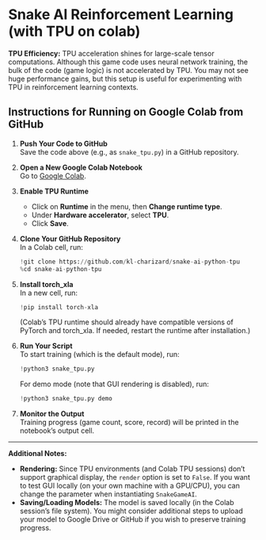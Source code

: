 # Snake AI Reinforcement Learning (with TPU on colab)

**TPU Efficiency:** TPU acceleration shines for large-scale tensor computations. Although this game code uses neural network training, the bulk of the code (game logic) is not accelerated by TPU. You may not see huge performance gains, but this setup is useful for experimenting with TPU in reinforcement learning contexts.

## Instructions for Running on Google Colab from GitHub

1. **Push Your Code to GitHub**  
   Save the code above (e.g., as `snake_tpu.py`) in a GitHub repository.

2. **Open a New Google Colab Notebook**  
   Go to [Google Colab](https://colab.research.google.com/).

3. **Enable TPU Runtime**  
   - Click on **Runtime** in the menu, then **Change runtime type**.
   - Under **Hardware accelerator**, select **TPU**.
   - Click **Save**.

4. **Clone Your GitHub Repository**  
   In a Colab cell, run:
   ```python
   !git clone https://github.com/kl-charizard/snake-ai-python-tpu
   %cd snake-ai-python-tpu
   ```

5. **Install torch_xla**  
   In a new cell, run:
   ```python
   !pip install torch-xla
   ```
   (Colab’s TPU runtime should already have compatible versions of PyTorch and torch_xla. If needed, restart the runtime after installation.)

6. **Run Your Script**  
   To start training (which is the default mode), run:
   ```python
   !python3 snake_tpu.py
   ```
   For demo mode (note that GUI rendering is disabled), run:
   ```python
   !python3 snake_tpu.py demo
   ```

7. **Monitor the Output**  
   Training progress (game count, score, record) will be printed in the notebook’s output cell.

---

**Additional Notes:**

- **Rendering:** Since TPU environments (and Colab TPU sessions) don’t support graphical display, the `render` option is set to `False`. If you want to test GUI locally (on your own machine with a GPU/CPU), you can change the parameter when instantiating `SnakeGameAI`.
- **Saving/Loading Models:** The model is saved locally (in the Colab session’s file system). You might consider additional steps to upload your model to Google Drive or GitHub if you wish to preserve training progress.

